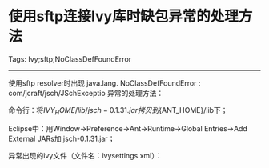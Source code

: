 # 使用sftp连接Ivy库时缺包异常的处理方法
Tags: Ivy;sftp;NoClassDefFoundError

------

使用sftp resolver时出现 java.lang. NoClassDefFoundError : com/jcraft/jsch/JSchExceptio 异常的处理方法： 

 命令行：将${IVY_HOME}/lib/jsch-0.1.31.jar拷贝到${ANT_HOME}/lib下； 


 Eclipse中：用Window->Preference->Ant->Runtime->Global Entries->Add External JARs加 jsch-0.1.31.jar； 


  

 异常出现的ivy文件（文件名：ivysettings.xml）： 


 <ivysettings> 
  <settings defaultCache="${ivy.settings.dir}/ivy-cache" defaultResolver="projects"/> 
  <resolvers> 
   <sftp name="projects"> 
    <artifact pattern="sftp://boco:bocogodu@10.0.2.47:22/home/boco/dist-repo/repository/[artifact]-[revision].[ext]" /> 
    <ivy pattern="sftp://boco:bocogodu@10.0.2.47:22/home/boco/dist-repo/repository/[module]-[revision].xml" /> 
   </sftp> 
  </resolvers> 
</ivysettings>
